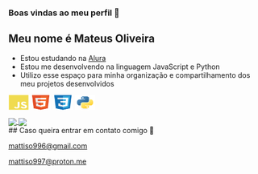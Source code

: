 ### Boas vindas ao meu perfil 💙
## Meu nome é Mateus Oliveira

- Estou estudando na [Alura](https://www.alura.com.br/)
- Estou me desenvolvendo na linguagem JavaScript e Python
- Utilizo esse espaço para minha organização e compartilhamento dos meu projetos desenvolvidos
<div style="display: inline_block">
  <img align="center" alt="Rafa-Js" height="30" width="40" src="https://raw.githubusercontent.com/devicons/devicon/master/icons/javascript/javascript-plain.svg">
  <img align="center" alt="Rafa-HTML" height="30" width="40" src="https://raw.githubusercontent.com/devicons/devicon/master/icons/html5/html5-original.svg">
  <img align="center" alt="Rafa-CSS" height="30" width="40" src="https://raw.githubusercontent.com/devicons/devicon/master/icons/css3/css3-original.svg">
  <img align="center" alt="Rafa-Python" height="30" width="40" src="https://raw.githubusercontent.com/devicons/devicon/master/icons/python/python-original.svg">
</div>
<p></p>
<div>
<a href="https://github.com/Matti1792/github-readme-stats">
  <img height=200 align="center" src="https://github-readme-stats.vercel.app/api?username=Matti1792&show_icons=true&theme=transparent" />
</a>
<a href="https://github.com/Matti1792/convoychat">
  <img height=150 align="center" src="https://github-readme-stats.vercel.app/api/top-langs?username=Matti1792&layout=compact&langs_count=8&card_width=320&theme=transparent" />
</a>
</div>
## Caso queira entrar em contato comigo 📧

mattiso996@gmail.com

mattiso997@proton.me
